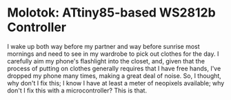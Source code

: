 # Molotok: ATtiny85-based WS2812b Controller

I wake up both way before my partner and way before sunrise most mornings and need to see in my wardrobe to pick out clothes for the day.
I carefully aim my phone's flashlight into the closet, and, given that the process of putting on clothes generally requires that I have free hands, I've dropped my phone many times, making a great deal of noise.
So, I thought, why don't I fix this; I know I have at least a meter of neopixels available; why don't I fix this with a microcontroller?  This is that.
